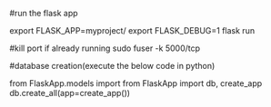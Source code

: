 #run the flask app 

export FLASK_APP=myproject/
export FLASK_DEBUG=1
flask run

#kill port if already running
sudo fuser -k 5000/tcp

#database creation(execute the below code in python)

from FlaskApp.models import <tables>
from FlaskApp import db, create_app
db.create_all(app=create_app())
